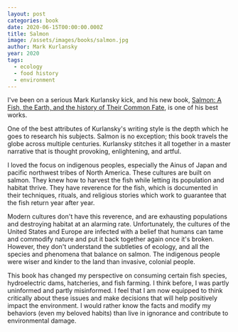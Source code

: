 ```yaml
---
layout: post
categories: book
date: 2020-06-15T00:00:00.000Z
title: Salmon
image: /assets/images/books/salmon.jpg
author: Mark Kurlansky
year: 2020
tags:
  - ecology
  - food history
  - environment
---
```


I've been on a serious Mark Kurlansky kick, and his new book, [Salmon: A Fish, the Earth, and the history
of Their Common Fate](https://smile.amazon.com/Salmon-Earth-History-Common-Fate/dp/1938340868/ref=sr_1_1?dchild=1&keywords=salmon+kurlansky&qid=1592242427&sr=8-1), is one of his best works.

One of the best attributes of Kurlansky's writing style is the depth which he goes to research his subjects. Salmon is no exception; this book travels the globe across multiple centuries. Kurlansky stitches it all together in a master narrative that is thought provoking, enlightening, and artful.

I loved the focus on indigenous peoples, especially the Ainus of Japan and pacific northwest tribes of North America. These cultures are built on salmon. They knew how to harvest the fish while letting its population and habitat thrive. They have reverence for the fish, which is documented in their techniques, rituals, and religious stories which work to guarantee that the fish return year after year.

Modern cultures don't have this reverence, and are exhausting populations and destroying habitat at an alarming rate. Unfortunately, the cultures of the United States and Europe are infected with a belief that humans can tame and commodify nature and put it back together again once it's broken. However, they don't understand the subtleties of ecology, and all the species and phenomena that balance on salmon. The indigenous people were wiser and kinder to the land than invasive, colonial people.

This book has changed my perspective on consuming certain fish species, hydroelectric dams, hatcheries, and fish farming. I think before, I was partly uninformed and partly misinformed. I feel that I am now equipped to think critically about these issues and make decisions that will help positively impact the environment. I would rather know the facts and modify my behaviors (even my beloved habits) than live in ignorance and contribute to environmental damage.
